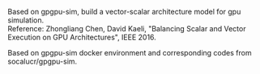 Based on gpgpu-sim, build a vector-scalar architecture model for gpu simulation.\
Reference: Zhongliang Chen, David Kaeli, "Balancing Scalar and Vector Execution on GPU Architectures", IEEE 2016.

Based on gpgpu-sim docker environment and corresponding codes from socalucr/gpgpu-sim.
